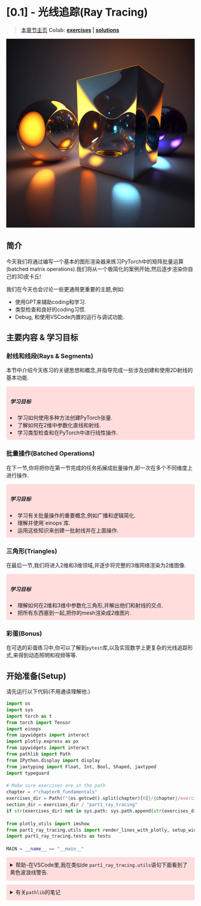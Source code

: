 # [0.1] - 光线追踪(Ray Tracing)
> [本章节主页](https://arena3-chapter0-fundamentals.streamlit.app/[0.1]_Ray_Tracing)
> **Colab: [exercises](https://colab.research.google.com/drive/1L-N_B9SyE8v2jiAsLjOMyjfogyvTtXaU) | [solutions](https://colab.research.google.com/drive/1vBjSYNahPqzGfxEaKx4ZEEGKswRRcUvo)**

![](../ARENA-imgs/[0.1.1]/homepage.png)

## 简介
今天我们将通过编写一个基本的图形渲染器来练习PyTorch中的矩阵批量运算(batched matrix operations).我们将从一个极简化的案例开始,然后逐步渲染你自己的3D皮卡丘!

我们在今天也会讨论一些更通用更重要的主题,例如:
- 使用GPT来辅助coding和学习.
- 类型检查和良好的coding习惯.
- Debug, 和使用VSCode内置的运行与调试功能.

## 主要内容 & 学习目标
### 射线和线段(Rays & Segments)
本节中介绍今天练习的关键思想和概念,并指导完成一些涉及创建和使用2D射线的基本功能.
<div style="background-color: #FFDDDD; padding: 10px; border-radius: 5px; margin-bottom: 10px">
<h5>学习目标</h5>
<li>学习如何使用多种方法创建PyTorch张量.</li>
<li>了解如何在2维中参数化直线和射线.</li>
<li>学习类型检查和在PyTorch中进行线性操作.</li>
</div>

### 批量操作(Batched Operations)
在下一节,你将把你在第一节完成的任务拓展成批量操作,即一次在多个不同维度上进行操作.
<div style="background-color: #FFDDDD; padding: 10px; border-radius: 5px; margin-bottom: 10px">
<h5>学习目标</h5>
<li>学习有关批量操作的重要概念,例如广播和逻辑简化.</li>
<li>理解并使用`einops`库.</li>
<li>运用这些知识来创建一批射线并在上面操作.</li>
</div>

### 三角形(Triangles)
在最后一节,我们将进入2维和3维领域,并逐步将完整的3维网络渲染为2维图像.
<div style="background-color: #FFDDDD; padding: 10px; border-radius: 5px; margin-bottom: 10px">
<h5>学习目标</h5>
<li>理解如何在2维和3维中参数化三角形,并解出他们和射线的交点.</li>
<li>把所有东西塞到一起,把你的mesh渲染成2维图片.</li>
</div>

### 彩蛋(Bonus)
在可选的彩蛋练习中,你可以了解到`pytest`库,以及实现数学上更复杂的光线追踪形式,来得到动态照明和视频等等.

## 开始准备(Setup)
请先运行以下代码(不用通读理解他.)
```python
import os
import sys
import torch as t
from torch import Tensor
import einops
from ipywidgets import interact
import plotly.express as px
from ipywidgets import interact
from pathlib import Path
from IPython.display import display
from jaxtyping import Float, Int, Bool, Shaped, jaxtyped
import typeguard

# Make sure exercises are in the path
chapter = r"chapter0_fundamentals"
exercises_dir = Path(f"{os.getcwd().split(chapter)[0]}/{chapter}/exercises").resolve()
section_dir = exercises_dir / "part1_ray_tracing"
if str(exercises_dir) not in sys.path: sys.path.append(str(exercises_dir))

from plotly_utils import imshow
from part1_ray_tracing.utils import render_lines_with_plotly, setup_widget_fig_ray, setup_widget_fig_triangle
import part1_ray_tracing.tests as tests

MAIN = __name__ == "__main__"
```
<div style="background-color: #FFDDDD; padding: 10px; border-radius: 5px; margin-bottom: 10px">
<details>
    <summary style="margin-bottom: 3px">帮助-在VSCode里,我在类似de <code>part1_ray_tracing.utils</code>语句下面看到了黄色波浪线警告.</summary>
    <p>这是因为VSCode的类型检查器不知道去那里解析本地导入库.解决这个问题请遵循以下步骤:</p>
    <li><code>Ctrl + Shift + P</code>打开命令面板(或者在mac上使用<code>Cmd + Shift + P</code>)</li>
    <li>输入"workspace settings",然后选择<code>Preference: Open Workspace Settings (JSON)</code>选项(中文为<code>首选项: 打开工作区设置(JSON)</code>)</li>
    <li>把以下内容添加到JSON文件中:</li>
    <div style="background-color: #FFFFFF; border: 4px solid #9999FF;">

    {
        "python.analysis.extraPaths": [
            "${workspaceFolder}/chapter0_fundamentals",
            "${workspaceFolder}/chapter0_fundamentals/exercises",
        ],
    }

</div>
<p>确保这是<code>"python.analysis.extraPaths"</code>中的唯一内容(其他内容需要注释掉).当你学习后面的章节时,你需要对此进行相应的修改.</p>
</details>
</div>

<div style="background-color: #FFDDDD; padding: 10px; border-radius: 5px; margin-bottom: 10px">
<details>
    <summary style="margin-bottom: 3px">有关<code>pathlib</code>的笔记</summary>
    <p>我们将使用<code>pathlib</code>库来定义文件路径.这是比<code>os</code>库更现代的文件路径处理方法,并且更支持跨平台.你可以<a herf=https://realpython.com/python-pathlib>在这里</a>阅读到更多有关信息.</p>
    <p>使用<code>pathlib</code>而不是相对路径的一个主要优点是,他对于你恰好在其中运行代码的文件/目录更加可靠.没有什么比导入或加载文件失败更令人沮丧的了,尤其是你还能看到他就在你的当前目录下面!我们加载文件的大多数代码看起来像这样:</p>
    <div style="background-color: #FFFFFF; border: 4px solid #9999FF;">
    
    with open(section_dir / "pikachu.pt", "rb") as f:
        triangles = t.load(f)

</div>
    <p>因为<code>section_dir</code>是<code>part1_ray_tracing</code>的目录名.正斜杠用于定义该目录中的文件和目录.</p>
</details>
</div>